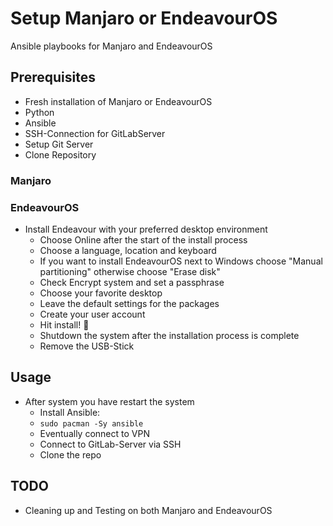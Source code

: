 # Setup Manjaro or EndeavourOS

Ansible playbooks for Manjaro and EndeavourOS

## Prerequisites

- Fresh installation of Manjaro or EndeavourOS
- Python
- Ansible
- SSH-Connection for GitLabServer
- Setup Git Server 
- Clone Repository



### Manjaro 

### EndeavourOS
- Install Endeavour with your preferred desktop environment
    - Choose Online after the start of the install process
    - Choose a language, location and keyboard
    - If you want to install EndeavourOS next to Windows choose "Manual partitioning" otherwise choose "Erase disk"
    - Check Encrypt system and set a passphrase
    - Choose your favorite desktop
    - Leave the default settings for the packages
    - Create your user account
    - Hit install! :rocket:
    - Shutdown the system after the installation process is complete
    - Remove the USB-Stick

## Usage
- After system you have restart the system
    - Install Ansible:
    - `sudo pacman -Sy ansible`
    - Eventually connect to VPN
    - Connect to GitLab-Server via SSH
    - Clone the repo
## TODO
 - Cleaning up and Testing on both Manjaro and EndeavourOS

